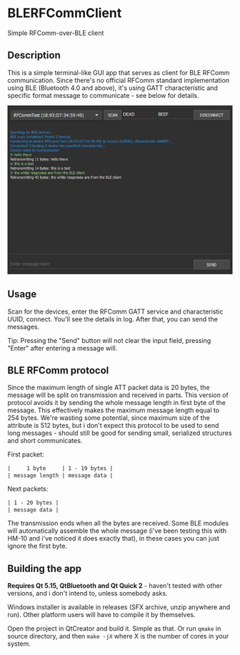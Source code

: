 # BLERFCommClient

Simple RFComm-over-BLE client

## Description

This is a simple terminal-like GUI app that serves as client for BLE RFComm communication. Since there's no official RFComm standard implementation using BLE (Bluetooth 4.0 and above), it's using GATT characteristic and specific format message to communicate - see below for details.

![Terminal screen](./img/terminal.png)

## Usage

Scan for the devices, enter the RFComm GATT service and characteristic UUID, connect. You'll see the details in log. After that, you can send the messages. 

Tip: Pressing the "Send" button will not clear the input field, pressing "Enter" after entering a message will.

## BLE RFComm protocol

Since the maximum length of single ATT packet data is 20 bytes, the message will be split on transmission and received in parts. This version of protocol avoids it by sending the whole message length in first byte of the message. This effectively makes the maximum message length equal to 254 bytes. We're wasting some potential, since maximum size of the attribute is 512 bytes, but i don't expect this protocol to be used to send long messages - should still be good for sending small, serialized structures and short communicates.

First packet:

```text
|     1 byte     | 1 - 19 bytes |
| message length | message data |
```

Next packets:

```text
| 1 - 20 bytes |
| message data |
```

The transmission ends when all the bytes are received. Some BLE modules will automatically assemble the whole message (i've been testing this with HM-10 and i've noticed it does exactly that), in these cases you can just ignore the first byte.

## Building the app

**Requires Qt 5.15, QtBluetooth and Qt Quick 2** - haven't tested with other versions, and i don't intend to, unless somebody asks.

Windows installer is available in releases (SFX archive, unzip anywhere and run). Other platform users will have to compile it by themselves.

Open the project in QtCreator and build it. Simple as that. Or run `qmake` in source directory, and then `make -jX` where X is the number of cores in your system.
